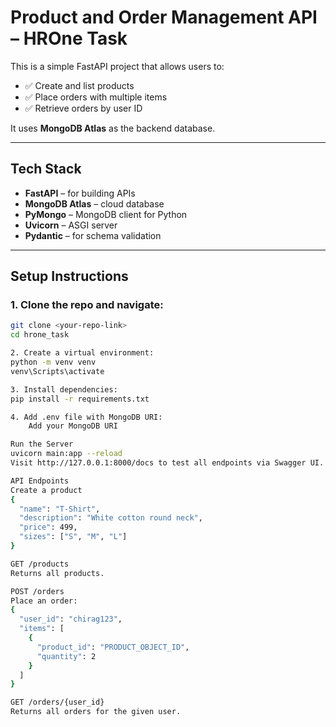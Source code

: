#  Product and Order Management API – HROne Task

This is a simple FastAPI project that allows users to:
- ✅ Create and list products
- ✅ Place orders with multiple items
- ✅ Retrieve orders by user ID

It uses **MongoDB Atlas** as the backend database.

---

##  Tech Stack

- **FastAPI** – for building APIs
- **MongoDB Atlas** – cloud database
- **PyMongo** – MongoDB client for Python
- **Uvicorn** – ASGI server
- **Pydantic** – for schema validation

---

## Setup Instructions

### 1. Clone the repo and navigate:

```bash
git clone <your-repo-link>
cd hrone_task

2. Create a virtual environment:
python -m venv venv
venv\Scripts\activate

3. Install dependencies:
pip install -r requirements.txt

4. Add .env file with MongoDB URI:
    Add your MongoDB URI

Run the Server
uvicorn main:app --reload
Visit http://127.0.0.1:8000/docs to test all endpoints via Swagger UI.

API Endpoints
Create a product
{
  "name": "T-Shirt",
  "description": "White cotton round neck",
  "price": 499,
  "sizes": ["S", "M", "L"]
}

GET /products
Returns all products.

POST /orders
Place an order:
{
  "user_id": "chirag123",
  "items": [
    {
      "product_id": "PRODUCT_OBJECT_ID",
      "quantity": 2
    }
  ]
}

GET /orders/{user_id}
Returns all orders for the given user.
